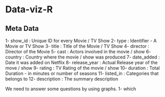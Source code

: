 # Data-viz-R
## Meta Data
1- show_id : Unique ID for every Movie / TV Show
2- type : Identifier - A Movie or TV Show
3- title : Title of the Movie / TV Show
4- director : Director of the Movie
5- cast : Actors involved in the movie / show
6- country : Country where the movie / show was produced
7- date_added : Date it was added on Netflix
8- release_year : Actual Release year of the move / show
9- rating : TV Rating of the movie / show
10- duration : Total Duration - in minutes or number of seasons
11- listed_in : Categories that belongs to 
12- description : The summary description

We need to answer some questions by using graphs.
1- which 
